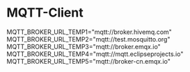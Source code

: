 # MQTT-Client

MQTT_BROKER_URL_TEMP1="mqtt://broker.hivemq.com"
MQTT_BROKER_URL_TEMP2="mqtt://test.mosquitto.org"
MQTT_BROKER_URL_TEMP3="mqtt://broker.emqx.io"
MQTT_BROKER_URL_TEMP4="mqtt://mqtt.eclipseprojects.io"
MQTT_BROKER_URL_TEMP5="mqtt://broker-cn.emqx.io"
